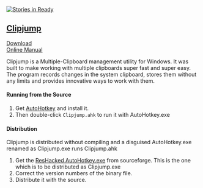 [![Stories in Ready](https://badge.waffle.io/aviaryan/clipjump.png?label=ready&title=Ready)](https://waffle.io/aviaryan/clipjump)
## [Clipjump](http://clipjump.sourceforge.net)
  
[Download](https://sourceforge.net/projects/clipjump/files/latest/download)  
[Online Manual](http://http://clipjump.sourceforge.net/docs/)
  
Clipjump is a Multiple-Clipboard management utility for Windows.
It was built to make working with multiple clipboards super fast and super easy.
The program records changes in the system clipboard, stores them without any limits and provides innovative ways to work with them.  
  

#### Running from the Source
1. Get [AutoHotkey](http://www.autohotkey.com) and install it.
2. Then double-click `Clipjump.ahk` to run it with AutoHotkey.exe
  
#### Distribution
Clipjump is distributed without compiling and a disguised AutoHotkey.exe renamed as  Clipjump.exe runs Clipjump.ahk  
  
1. Get the [ResHacked AutoHotkey.exe](http://sourceforge.net/projects/clipjump/files/other_downloads/Clipjump_ahkExe.7z/download) from sourceforge. This is the one which is to be distributed as Clipjump.exe  
2. Correct the version numbers of the binary file.  
3. Distribute it with the source.
  